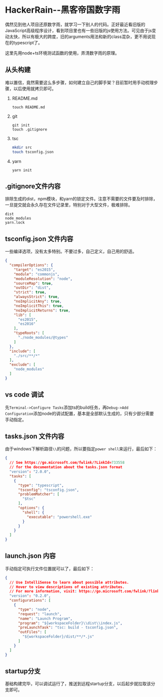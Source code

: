 HackerRain--黑客帝国数字雨
=

偶然见到他人项目还原数字雨，就学习一下别人的代码。正好最近看旧版的JavaScript高级程序设计，看到项目里也有一些旧版的js使用方法。可见由于js变动太快，所以有极大的跨度，旧的arguments用法和新的class混杂，更不用说现在的typescript了。

这里先用node+ts环境测试函数的使用，弄清数字雨的原理。

从头构建
--

难以置信，竟然需要这么多步骤，如何建立自己的脚手架？目前暂时用手动梳理步骤，以后使用就拷贝即可。

1. README.md
   ```
   touch README.md
   ```
2. git
   ```
   git init
   touch .gitignore
   ```
3. tsc
   ```sh
   mkdir src
   touch tsconfig.json
   ```
4. yarn
   ```
   yarn init
   ```

.gitignore文件内容
--
排除生成的dist，npm模块，和yarn的锁定文件。注意不需要的文件要及时排除，一旦提交就会永久存在文件记录里，特别对于大型文件，极难排除。

``` 
dist
node_modules
yarn.lock
```

tsconfig.json 文件内容
--

一些编译选项，没有太多特别。不要过多，自己定义，自己用的舒适。

```json
{
  "compilerOptions": {
    "target": "es2015",
    "module": "commonjs",
    "moduleResolution": "node",
    "sourceMap": true,
    "outDir": "dist",
    "strict": true,
    "alwaysStrict": true,
    "noImplicitAny": true,
    "noImplicitThis": true,
    "noImplicitReturns": true,
    "lib": [
      "es2015",
      "es2016"
    ],
    "typeRoots": [
      "./node_modules/@types"
    ]
  },
  "include": [
    "./src/**/*"
  ],
  "exclude": [
    "node_modules"
  ]
}
```

vs code 调试
--

先`Terminal->Configure Tasks`添加ts的build任务，再`Debug->Add Configuration`添加node的调试配置，基本是全部默认生成的，只有少部分需要手动指定。

tasks.json 文件内容
--

由于windows下解析路径`\\`的问题，所以要指定`power shell`来运行，最后如下：

```json
{
  // See https://go.microsoft.com/fwlink/?LinkId=733558 
  // for the documentation about the tasks.json format
  "version": "2.0.0",
  "tasks": [
    {
      "type": "typescript",
      "tsconfig": "tsconfig.json",
      "problemMatcher": [
        "$tsc"
      ],
      "options": {
        "shell": {
          "executable": "powershell.exe"
        }
      }
    }
  ]
}
```

launch.json 内容
--

手动指定可执行文件位置就可以了，最后如下：

```json
{
  // Use IntelliSense to learn about possible attributes.
  // Hover to view descriptions of existing attributes.
  // For more information, visit: https://go.microsoft.com/fwlink/?linkid=830387
  "version": "0.2.0",
  "configurations": [
    {
      "type": "node",
      "request": "launch",
      "name": "Launch Program",
      "program": "${workspaceFolder}\\dist\\index.js",
      "preLaunchTask": "tsc: build - tsconfig.json",
      "outFiles": [
        "${workspaceFolder}/dist/**/*.js"
      ]
    }
  ]
}
```

startup分支
--

基础构建完毕，可以调试运行了，推送到远程startup分支，以后起步就拉取该分支即可。

